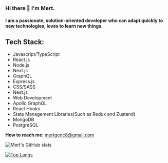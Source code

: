 
### Hi there 👋 I'm Mert.

#### I am a passionate, solution-oriented developer who can adapt quickly to new technologies, loves to learn new things.

## Tech Stack: 
 - Javascript/TypeScript
 - React.js
 - Node.js
 -  Next.js
 -  GraphQL
 -  Express.js
 -  CSS/SASS
 -  Nest.js
 -  Web Development
 - Apollo GraphQL
 -  React Hooks
 -  State Management Libraries(Such as Redux and Zustand)
 - MongoDB
 - PostgreSQL

**How to reach me**: mertgenc8@gmail.com

![Mert's GitHub stats](https://github-readme-stats.vercel.app/api?username=vnylbscr&hide=contribs,prs)

[![Top Langs](https://github-readme-stats.vercel.app/api/top-langs/?username=vnylbscr&layout=compact)](https://github.com/anuraghazra/github-readme-stats)



